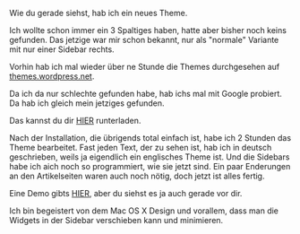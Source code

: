 <!--
.. title: Neues Theme
.. slug: 149-neues-theme
.. date: 2007-06-20 21:14:52
.. tags: In eigener Sache,Wordpress
.. description: 
.. type: text
-->

Wie du gerade siehst, hab ich ein neues Theme.
<!-- TEASER_END -->

Ich wollte schon immer ein 3 Spaltiges haben, hatte aber bisher noch keins gefunden.
Das jetzige war mir schon bekannt, nur als "normale" Variante mit nur einer Sidebar rechts.

Vorhin hab ich mal wieder über ne Stunde die Themes durchgesehen auf [themes.wordpress.net](http://themes.wordpress.net/).

Da ich da nur schlechte gefunden habe, hab ichs mal mit Google probiert.
Da hab ich gleich mein jetziges gefunden.

Das kannst du dir [HIER](http://www.mangoorange.com/resources/i3theme/) runterladen.

Nach der Installation, die übrigends total einfach ist, habe ich 2 Stunden das Theme bearbeitet.
Fast jeden Text, der zu sehen ist, hab ich in deutsch geschrieben, weils ja eigendlich ein englisches Theme ist.
Und die Sidebars habe ich aich noch so programmiert, wie sie jetzt sind.
Ein paar Enderungen an den Artikelseiten waren auch noch nötig, doch jetzt ist alles fertig.

Eine Demo gibts [HIER](http://i3theme.mangoorange.com/), aber du siehst es ja auch gerade vor dir.

Ich bin begeistert von dem Mac OS X Design und vorallem, dass man die Widgets in der Sidebar verschieben kann und minimieren.
